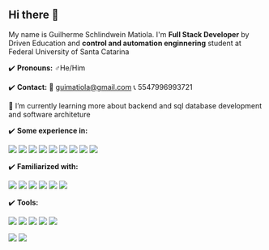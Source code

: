 ## Hi there 👋

My name is Guilherme Schlindwein Matiola. I'm **Full Stack Developer** by Driven Education and **control and automation enginnering** student at Federal University of Santa Catarina

:heavy_check_mark: **Pronouns:** :male_sign:He/Him 

:heavy_check_mark: **Contact:**
:e-mail:  guimatiola@gmail.com :telephone_receiver: 5547996993721

🌱 I’m currently learning more about backend and sql database development and software architeture

:heavy_check_mark: **Some experience in:** 

<img src="https://img.shields.io/badge/HTML5-E34F26?style=for-the-badge&logo=html5&logoColor=white" /> <img src="https://img.shields.io/badge/JavaScript-323330?style=for-the-badge&logo=javascript&logoColor=F7DF1E" />
<img src="https://img.shields.io/badge/CSS3-1572B6?style=for-the-badge&logo=css3&logoColor=white" /> <img src="https://img.shields.io/badge/C-00599C?style=for-the-badge&logo=c&logoColor=white" /> <img src="https://img.shields.io/badge/LADDER-orange?style=for-the-badge&logo=&logoColor=white" />
<img src="https://img.shields.io/badge/PostgreSQL-316192?style=for-the-badge&logo=postgresql&logoColor=white" /> <img src="https://img.shields.io/badge/React-20232A?style=for-the-badge&logo=react&logoColor=61DAFB"/> <img src="https://img.shields.io/badge/ts--node-3178C6?style=for-the-badge&logo=ts-node&logoColor=white"/> <img src="https://img.shields.io/badge/MongoDB-4EA94B?style=for-the-badge&logo=mongodb&logoColor=white" />

:heavy_check_mark: **Familiarized with:**

<img src="https://img.shields.io/badge/Slack-4A154B?style=for-the-badge&logo=slack&logoColor=white" /> <img src="https://img.shields.io/badge/Discord-5865F2?style=for-the-badge&logo=discord&logoColor=white" /> <img src="https://img.shields.io/badge/Microsoft_Teams-6264A7?style=for-the-badge&logo=microsoft-teams&logoColor=white" /> 
<img src="https://img.shields.io/badge/Trello-0052CC?style=for-the-badge&logo=trello&logoColor=white" /> <img src="https://img.shields.io/badge/Zoom-2D8CFF?style=for-the-badge&logo=zoom&logoColor=white" /> <img src="https://img.shields.io/badge/Overleaf-47A141?style=for-the-badge&logo=Overleaf&logoColor=white" />  

:heavy_check_mark: **Tools:**

<img src="https://img.shields.io/badge/WakaTime-000000?style=for-the-badge&logo=WakaTime&logoColor=white"/> <img src="https://img.shields.io/badge/Heroku-430098?style=for-the-badge&logo=heroku&logoColor=white" /> <img src="https://img.shields.io/badge/Cypress-17202C?style=for-the-badge&logo=cypress&logoColor=white" /> <img src="https://img.shields.io/badge/Docker-2CA5E0?style=for-the-badge&logo=docker&logoColor=white" /> <img src="https://img.shields.io/badge/GIT-E44C30?style=for-the-badge&logo=git&logoColor=white" />



<img src = "https://github-readme-stats.vercel.app/api?username=guilhermesmatiola" />
    
 <img src="https://github-readme-stats.vercel.app/api/top-langs/?username=guilhermesmatiola" />
<!--
**guilhermesmatiola/guilhermesmatiola** is a ✨ _special_ ✨ repository because its `README.md` (this file) appears on your GitHub profile.

Here are some ideas to get you started:

- 🔭 I’m currently working on ...
- 🌱 I’m currently learning ...
- 👯 I’m looking to collaborate on ...
- 🤔 I’m looking for help with ...
- 💬 Ask me about ...
- 📫 How to reach me: ...
- 😄 Pronouns: ...
- ⚡ Fun fact: ...
-->
